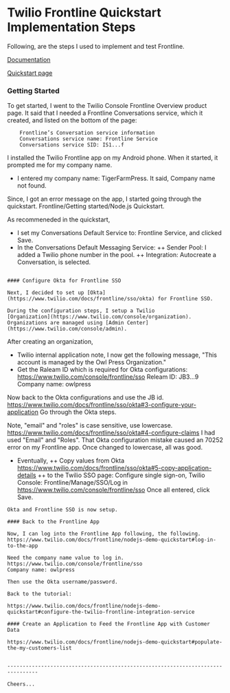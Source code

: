# Twilio Frontline Quickstart Implementation Steps

Following, are the steps I used to implement and test Frontline.

[Documentation](https://www.twilio.com/docs/frontline)

[Quickstart page](https://www.twilio.com/docs/frontline/nodejs-demo-quickstart)

### Getting Started

To get started, I went to the Twilio Console Frontline Overview product page.
It said that I needed a Frontline Conversations service, which it created,
and listed on the bottom of the page:
````
    Frontline’s Conversation service information
    Conversations service name: Frontline Service
    Conversations service SID: IS1...f
````
I installed the Twilio Frontline app on my Android phone.
When it started, it prompted me for my company name.
+ I entered my company name: TigerFarmPress. It said, Company name not found.

Since, I got an error message on the app, I started going through the quickstart.
Frontline/Getting started/Node.js Quickstart.

As recommeneded in the quickstart,
+ I set my Conversations Default Service to: Frontline Service, and clicked Save.
+ In the Conversations Default Messaging Service:
++ Sender Pool: I added a Twilio phone number in the pool.
++ Integration: Autocreate a Conversation, is selected.
````

#### Configure Okta for Frontline SSO

Next, I decided to set up [Okta](https://www.twilio.com/docs/frontline/sso/okta) for Frontline SSO.

During the configuration steps, I setup a Twilio 
[Organization](https://www.twilio.com/console/organization).
Organizations are managed using [Admin Center](https://www.twilio.com/console/admin).
````
After creating an organization,
+ Twilio internal application note, I now get the following message, "This account is managed by the Owl Press Organization."
+ Get the Raleam ID which is required for Okta configurations:
https://www.twilio.com/console/frontline/sso
Releam ID: JB3...9
Company name: owlpress

Now back to the Okta configurations and use the JB id.
https://www.twilio.com/docs/frontline/sso/okta#3-configure-your-application
Go through the Okta steps.

Note, "email" and "roles" is case sensitive, use lowercase.
https://www.twilio.com/docs/frontline/sso/okta#4-configure-claims
I had used "Email" and "Roles".
That Okta configuration mistake caused an 70252 error on my Frontline app.
Once changed to lowercase, all was good.

+ Eventually,
++ Copy values from Okta 
https://www.twilio.com/docs/frontline/sso/okta#5-copy-application-details
++ to the Twilio SSO page: Configure single sign-on, Twilio Console: Frontline/Manage/SSO/Log in
https://www.twilio.com/console/frontline/sso
Once all entered, click Save.
````
Okta and Frontline SSO is now setup.

#### Back to the Frontline App

Now, I can log into the Frontline App following, the following.
https://www.twilio.com/docs/frontline/nodejs-demo-quickstart#log-in-to-the-app

Need the company name value to log in.
https://www.twilio.com/console/frontline/sso
Company name: owlpress

Then use the Okta username/password.

Back to the tutorial:

https://www.twilio.com/docs/frontline/nodejs-demo-quickstart#configure-the-twilio-frontline-integration-service

#### Create an Application to Feed the Frontline App with Customer Data

https://www.twilio.com/docs/frontline/nodejs-demo-quickstart#populate-the-my-customers-list


--------------------------------------------------------------------------------

Cheers...
